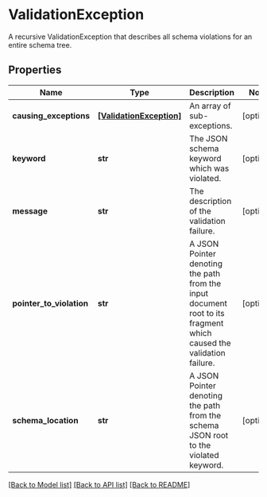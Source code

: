 # ValidationException

A recursive ValidationException that describes all schema violations for an entire schema tree.
## Properties
Name | Type | Description | Notes
------------ | ------------- | ------------- | -------------
**causing_exceptions** | [**[ValidationException]**](ValidationException.md) | An array of sub-exceptions. | [optional] 
**keyword** | **str** | The JSON schema keyword which was violated. | [optional] 
**message** | **str** | The description of the validation failure. | [optional] 
**pointer_to_violation** | **str** | A JSON Pointer denoting the path from the input document root to its fragment which caused the validation failure. | [optional] 
**schema_location** | **str** | A JSON Pointer denoting the path from the schema JSON root to the violated keyword. | [optional] 

[[Back to Model list]](../README.md#documentation-for-models) [[Back to API list]](../README.md#documentation-for-api-endpoints) [[Back to README]](../README.md)


